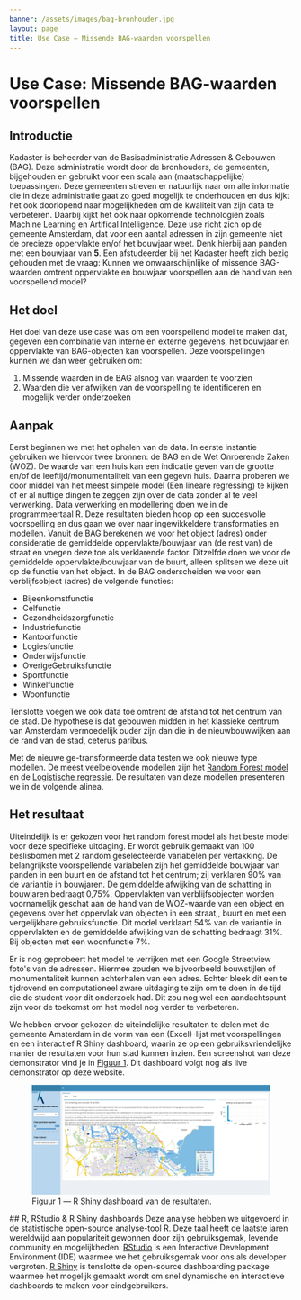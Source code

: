 ```yaml
---
banner: /assets/images/bag-bronhouder.jpg
layout: page
title: Use Case ― Missende BAG-waarden voorspellen
---
```

# Use Case: Missende BAG-waarden voorspellen

## Introductie
Kadaster is beheerder van de Basisadministratie Adressen & Gebouwen (BAG). Deze administratie wordt door de bronhouders, de gemeenten, bijgehouden en gebruikt voor een scala aan (maatschappelijke) toepassingen. Deze gemeenten streven
er natuurlijk naar om alle informatie die in deze administratie gaat zo goed mogelijk te onderhouden en dus kijkt het ook doorlopend naar mogelijkheden om de kwaliteit van zijn data te verbeteren. 
Daarbij kijkt het ook naar opkomende technologiën zoals Machine Learning en Artifical Intelligence. Deze use richt zich op de gemeente Amsterdam, dat voor een aantal adressen in zijn gemeente niet de precieze oppervlakte en/of het bouwjaar
weet. Denk hierbij aan panden met een bouwjaar van <b>5</b>. Een afstudeerder bij het Kadaster heeft zich bezig gehouden met de vraag: Kunnen we onwaarschijnlijke of missende BAG-waarden omtrent oppervlakte en bouwjaar voorspellen aan de hand van een voorspellend model?

## Het doel
Het doel van deze use case was om een voorspellend model te maken dat, gegeven een combinatie van interne en externe gegevens, het bouwjaar en oppervlakte van BAG-objecten kan voorspellen. Deze voorspellingen kunnen we dan weer gebruiken om:
<ol>
  <li> Missende waarden in de BAG alsnog van waarden te voorzien </li>
  <li> Waarden die ver afwijken van de voorspelling te identificeren en mogelijk verder onderzoeken </li>
</ol>

## Aanpak
Eerst beginnen we met het ophalen van de data. In eerste instantie gebruiken we hiervoor twee bronnen: de BAG en de Wet Onroerende Zaken (WOZ). De waarde van een huis kan een indicatie geven van de grootte en/of de leeftijd/monumentaliteit van een gegevn huis. 
Daarna proberen we door middel van het meest simpele model (Een lineare regressing) te kijken of er al nuttige dingen te zeggen zijn over de data zonder al te veel verwerking. Data verwerking en modellering doen we in de programmeertaal R. Deze resultaten bieden hoop op een succesvolle voorspelling en dus gaan we over naar ingewikkeldere transformaties en modellen. 
Vanuit de BAG berekenen we voor het object (adres) onder consideratie de gemiddelde oppervlakte/bouwjaar van (de rest van) de straat en voegen deze toe als verklarende factor. Ditzelfde doen we voor de gemiddelde oppervlakte/bouwjaar van de buurt, alleen splitsen we deze uit op de functie van het object. 
In de BAG onderscheiden we voor een verblijfsobject (adres) de volgende functies:
<ul>
  <li>Bijeenkomstfunctie </li>
  <li>Celfunctie</li>
  <li>Gezondheidszorgfunctie</li>
  <li>Industriefunctie</li>
  <li>Kantoorfunctie</li>
  <li>Logiesfunctie</li>
  <li>Onderwijsfunctie</li>
  <li>OverigeGebruiksfunctie</li>
  <li>Sportfunctie</li>
  <li>Winkelfunctie</li>
  <li>Woonfunctie</li>
</ul>
Tenslotte voegen we ook data toe omtrent de afstand tot het centrum van de stad. De hypothese is dat gebouwen midden in het klassieke centrum van Amsterdam vermoedelijk ouder zijn dan die in de nieuwbouwwijken aan de rand van de stad, ceterus paribus. 

Met de nieuwe ge-transformeerde data testen we ook nieuwe type modellen. De meest veelbelovende modellen zijn het <a href="https://en.wikipedia.org/wiki/Random_forest">Random Forest model</a> en de <a href="https://en.wikipedia.org/wiki/Logistic_regression">Logistische regressie</a>.
De resultaten van deze modellen presenteren we in de volgende alinea.  

## Het resultaat
Uiteindelijk is er gekozen voor het random forest model als het beste model voor deze specifieke uitdaging. 
Er wordt gebruik gemaakt van 100 beslisbomen met 2 random geselecteerde variabelen per vertakking. De belangrijkste voorspellende variabelen zijn het gemiddelde bouwjaar van panden in een buurt en de afstand tot het centrum; 
zij verklaren 90% van de variantie in bouwjaren. De gemiddelde afwijking van de schatting in bouwjaren bedraagt 0,75%. 
Oppervlakten van verblijfsobjecten worden voornamelijk geschat aan de hand van de WOZ-waarde van een object en gegevens over het oppervlak van objecten in een straat,, buurt en met een vergelijkbare gebruiksfunctie. 
Dit model verklaart 54% van de variantie in oppervlakten en de gemiddelde afwijking van de schatting bedraagt 31%. Bij objecten met een woonfunctie 7%.

Er is nog geprobeert het model te verrijken met een Google Streetview foto's van de adressen. Hiermee zouden we bijvoorbeeld bouwstijlen of monumentaliteit kunnen achterhalen van een adres. 
Echter bleek dit een te tijdrovend en computationeel zware uitdaging te zijn om te doen in de tijd die de student voor dit onderzoek had. Dit zou nog wel een aandachtspunt zijn voor de toekomst om het model nog verder te verbeteren. 

We hebben ervoor gekozen de uiteindelijke resultaten te delen met de gemeente Amsterdam in de vorm van een (Excel)-lijst met voorspellingen en een interactief R Shiny dashboard, waarin ze op een gebruiksvriendelijke manier de resultaten voor hun stad kunnen inzien.
Een screenshot van deze demonstrator vind je in [Figuur 1](#figuur-1). Dit dashboard volgt nog als live demonstrator op deze website. 
<figure id="figuur-1">
  <a href="/assets/images/bag-voorspellingen.png">
    <img src="/assets/images/bag-voorspellingen.png">
  </a>
  <figcaption>
    Figuur 1 ― R Shiny dashboard van de resultaten.
  </figcaption>
</figure>

<div class="textbox" markdown="1">
## R, RStudio & R Shiny dashboards
Deze analyse hebben we uitgevoerd in de statistische open-source analyse-tool <a href="https://www.r-project.org/about.html">R</a>. Deze taal heeft de laatste jaren wereldwijd aan populariteit gewonnen door zijn gebruiksgemak, 
levende community en mogelijkheden. <a href="https://www.rstudio.com/">RStudio</a> is een Interactive Development Environment (IDE) waarmee we het gebruiksgemak voor ons als developer vergroten. <a href="https://shiny.rstudio.com/">R Shiny</a> is tenslotte de open-source
dashboarding package waarmee het mogelijk gemaakt wordt om snel dynamische en interactieve dashboards te maken voor eindgebruikers. 
</div>


